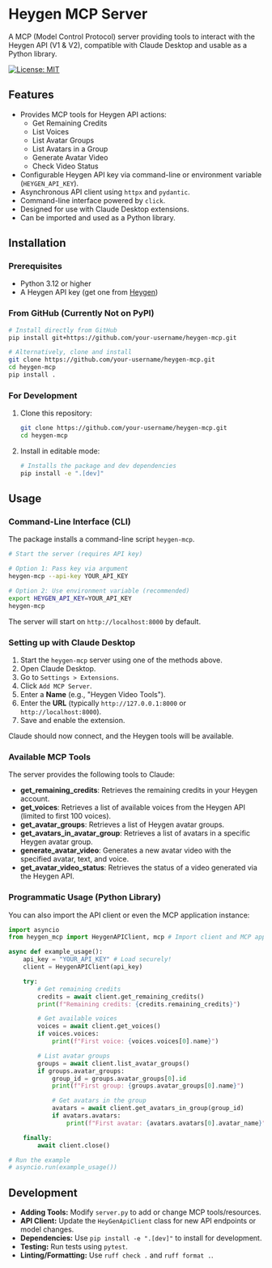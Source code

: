 # Heygen MCP Server

A MCP (Model Control Protocol) server providing tools to interact with the Heygen API (V1 & V2), compatible with Claude Desktop and usable as a Python library.

[![License: MIT](https://img.shields.io/badge/License-MIT-yellow.svg)](https://opensource.org/licenses/MIT)

## Features

- Provides MCP tools for Heygen API actions:
  - Get Remaining Credits
  - List Voices
  - List Avatar Groups
  - List Avatars in a Group
  - Generate Avatar Video
  - Check Video Status
- Configurable Heygen API key via command-line or environment variable (`HEYGEN_API_KEY`).
- Asynchronous API client using `httpx` and `pydantic`.
- Command-line interface powered by `click`.
- Designed for use with Claude Desktop extensions.
- Can be imported and used as a Python library.

## Installation

### Prerequisites

- Python 3.12 or higher
- A Heygen API key (get one from [Heygen](https://www.heygen.com/))

### From GitHub (Currently Not on PyPI)

```bash
# Install directly from GitHub
pip install git+https://github.com/your-username/heygen-mcp.git

# Alternatively, clone and install
git clone https://github.com/your-username/heygen-mcp.git
cd heygen-mcp
pip install .
```

### For Development

1.  Clone this repository:

    ```bash
    git clone https://github.com/your-username/heygen-mcp.git
    cd heygen-mcp
    ```

2.  Install in editable mode:
    ```bash
    # Installs the package and dev dependencies
    pip install -e ".[dev]"
    ```

## Usage

### Command-Line Interface (CLI)

The package installs a command-line script `heygen-mcp`.

```bash
# Start the server (requires API key)

# Option 1: Pass key via argument
heygen-mcp --api-key YOUR_API_KEY

# Option 2: Use environment variable (recommended)
export HEYGEN_API_KEY=YOUR_API_KEY
heygen-mcp
```

The server will start on `http://localhost:8000` by default.

### Setting up with Claude Desktop

1.  Start the `heygen-mcp` server using one of the methods above.
2.  Open Claude Desktop.
3.  Go to `Settings > Extensions`.
4.  Click `Add MCP Server`.
5.  Enter a **Name** (e.g., "Heygen Video Tools").
6.  Enter the **URL** (typically `http://127.0.0.1:8000` or `http://localhost:8000`).
7.  Save and enable the extension.

Claude should now connect, and the Heygen tools will be available.

### Available MCP Tools

The server provides the following tools to Claude:

- **get_remaining_credits**: Retrieves the remaining credits in your Heygen account.
- **get_voices**: Retrieves a list of available voices from the Heygen API (limited to first 100 voices).
- **get_avatar_groups**: Retrieves a list of Heygen avatar groups.
- **get_avatars_in_avatar_group**: Retrieves a list of avatars in a specific Heygen avatar group.
- **generate_avatar_video**: Generates a new avatar video with the specified avatar, text, and voice.
- **get_avatar_video_status**: Retrieves the status of a video generated via the Heygen API.

### Programmatic Usage (Python Library)

You can also import the API client or even the MCP application instance:

```python
import asyncio
from heygen_mcp import HeygenAPIClient, mcp # Import client and MCP app

async def example_usage():
    api_key = "YOUR_API_KEY" # Load securely!
    client = HeygenAPIClient(api_key)

    try:
        # Get remaining credits
        credits = await client.get_remaining_credits()
        print(f"Remaining credits: {credits.remaining_credits}")

        # Get available voices
        voices = await client.get_voices()
        if voices.voices:
            print(f"First voice: {voices.voices[0].name}")

        # List avatar groups
        groups = await client.list_avatar_groups()
        if groups.avatar_groups:
            group_id = groups.avatar_groups[0].id
            print(f"First group: {groups.avatar_groups[0].name}")

            # Get avatars in the group
            avatars = await client.get_avatars_in_group(group_id)
            if avatars.avatars:
                print(f"First avatar: {avatars.avatars[0].avatar_name}")

    finally:
        await client.close()

# Run the example
# asyncio.run(example_usage())
```

## Development

- **Adding Tools:** Modify `server.py` to add or change MCP tools/resources.
- **API Client:** Update the `HeyGenApiClient` class for new API endpoints or model changes.
- **Dependencies:** Use `pip install -e ".[dev]"` to install for development.
- **Testing:** Run tests using `pytest`.
- **Linting/Formatting:** Use `ruff check .` and `ruff format .`.
